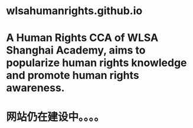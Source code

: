 # wlsahumanrights.github.io
# A  Human Rights CCA of WLSA Shanghai Academy, aims to popularize human rights knowledge and promote human rights awareness.

# 网站仍在建设中。。。。
